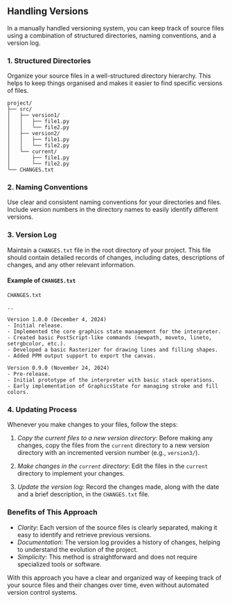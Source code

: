 
## Handling Versions

In a manually handled versioning system, you can keep track of source files using a combination of
structured directories, naming conventions, and a version log.


### 1. Structured Directories
Organize your source files in a well-structured directory hierarchy. This helps to keep things
organised and makes it easier to find specific versions of files.

```
project/
├── src/
│   ├── version1/
│   │   ├── file1.py
│   │   └── file2.py
│   ├── version2/
│   │   ├── file1.py
│   │   └── file2.py
│   └── current/
│       ├── file1.py
│       └── file2.py
└── CHANGES.txt
```

### 2. Naming Conventions

Use clear and consistent naming conventions for your directories and files. Include version numbers in
the directory names to easily identify different versions.

### 3. Version Log

Maintain a `CHANGES.txt` file in the root directory of your project. This file should contain detailed
records of changes, including dates, descriptions of changes, and any other relevant information.

#### Example of `CHANGES.txt`
```
CHANGES.txt

..

Version 1.0.0 (December 4, 2024)
- Initial release.
- Implemented the core graphics state management for the interpreter.
- Created basic PostScript-like commands (newpath, moveto, lineto, setrgbcolor, etc.).
- Developed a basic Rasterizer for drawing lines and filling shapes.
- Added PPM output support to export the canvas.

Version 0.9.0 (November 24, 2024)
- Pre-release.
- Initial prototype of the interpreter with basic stack operations.
- Early implementation of GraphicsState for managing stroke and fill colors.

```

### 4. Updating Process

Whenever you make changes to your files, follow the steps:

1. *Copy the current files to a new version directory*: Before making any changes, copy the
   files from the `current` directory to a new version directory with an incremented version
   number (e.g., `version3/`).

2. *Make changes in the `current` directory*: Edit the files in the `current` directory to
   implement your changes.

3. *Update the version log*: Record the changes made, along with the date and a brief
   description, in the `CHANGES.txt` file.

### Benefits of This Approach
- *Clarity*: Each version of the source files is clearly separated, making it easy to identify
  and retrieve previous versions.
- *Documentation*: The version log provides a history of changes, helping to understand the
  evolution of the project.
- *Simplicity*: This method is straightforward and does not require specialized tools or software.

With this approach you have a clear and organized way of keeping track of your source
files and their changes over time, even without automated version control systems.
